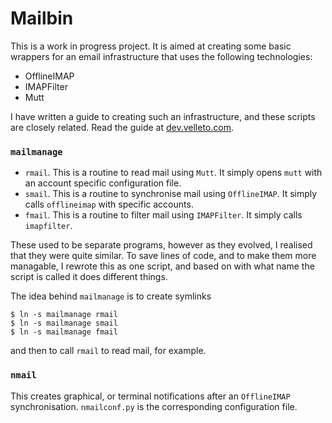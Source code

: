 # Mailbin #

This is a work in progress project. It is aimed at creating some basic wrappers for an email infrastructure that uses the following technologies:

- OfflineIMAP
- IMAPFilter
- Mutt

I have written a guide to creating such an infrastructure, and these scripts are closely related. Read the guide at [dev.velleto.com](https://dev.velleto.com/2018/01/17/mutt-offlineimap-imapfilter/).

### `mailmanage` ###
- `rmail`. This is a routine to read mail using `Mutt`. It simply opens `mutt` with an account specific configuration file.
- `smail`. This is a routine to synchronise mail using `OfflineIMAP`. It simply calls `offlineimap` with specific accounts.
- `fmail`. This is a routine to filter mail using `IMAPFilter`. It simply calls `imapfilter`.

These used to be separate programs, however as they evolved, I realised that they were quite similar. To save lines of code, and to make them more managable, I rewrote this as one script, and based on with what name the script is called it does different things.

The idea behind `mailmanage` is to create symlinks 

    $ ln -s mailmanage rmail
    $ ln -s mailmanage smail
    $ ln -s mailmanage fmail

and then to call `rmail` to read mail, for example.

### `nmail` ###
This creates graphical, or terminal notifications after an `OfflineIMAP` synchronisation.
`nmailconf.py` is the corresponding configuration file.
